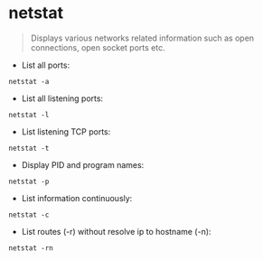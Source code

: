 # netstat

> Displays various networks related information such as open connections, open socket ports etc.

- List all ports:

`netstat -a`

- List all listening ports:

`netstat -l`

- List listening TCP ports:

`netstat -t`

- Display PID and program names:

`netstat -p`

- List information continuously:

`netstat -c`

- List routes (-r) without resolve ip to hostname (-n):

`netstat -rn`
